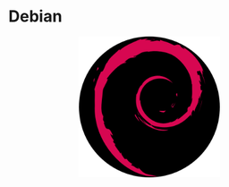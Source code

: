 # Debian

<div align="center">
  <a href="https://www.debian.org/">
    <img src="https://raw.githubusercontent.com/dunstontc/assets/master/images/distros/debian.png" alt="Debian" width="50%" title="Debian">
  </a>
</div>
